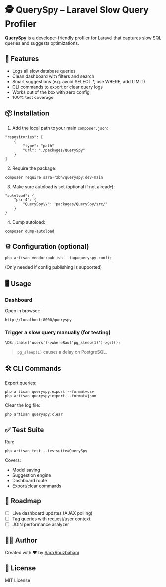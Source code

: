 # 🕵️ QuerySpy – Laravel Slow Query Profiler

**QuerySpy** is a developer-friendly profiler for Laravel that captures slow SQL queries and suggests optimizations.

## 🚀 Features

- Logs all slow database queries
- Clean dashboard with filters and search
- Smart suggestions (e.g. avoid SELECT *, use WHERE, add LIMIT)
- CLI commands to export or clear query logs
- Works out of the box with zero config
- 100% test coverage

## 📦 Installation

1. Add the local path to your main `composer.json`:

```
"repositories": [
    {
        "type": "path",
        "url": "./packages/QuerySpy"
    }
]
```

2. Require the package:

```
composer require sara-rzbn/queryspy:dev-main
```

3. Make sure autoload is set (optional if not already):

```
"autoload": {
    "psr-4": {
        "QuerySpy\\": "packages/QuerySpy/src/"
    }
}
```

4. Dump autoload:

```
composer dump-autoload
```

## ⚙️ Configuration (optional)

```
php artisan vendor:publish --tag=queryspy-config
```

(Only needed if config publishing is supported)

## 🖥️ Usage

### Dashboard

Open in browser:

```
http://localhost:8000/queryspy
```

### Trigger a slow query manually (for testing)

```
\DB::table('users')->whereRaw('pg_sleep(1)')->get();
```

> `pg_sleep(1)` causes a delay on PostgreSQL.

## 🛠️ CLI Commands

Export queries:

```
php artisan queryspy:export --format=csv
php artisan queryspy:export --format=json
```

Clear the log file:

```
php artisan queryspy:clear
```

## ✅ Test Suite

Run:

```
php artisan test --testsuite=QuerySpy
```

Covers:
- Model saving
- Suggestion engine
- Dashboard route
- Export/clear commands

## 🧩 Roadmap

- [ ] Live dashboard updates (AJAX polling)
- [ ] Tag queries with request/user context
- [ ] JOIN performance analyzer

## 👩‍💻 Author

Created with ❤️ by [Sara Rouzbahani](https://github.com/sara-rzbn)

## 📄 License

MIT License
